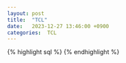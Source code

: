 ```yaml
---
layout: post
title:  "TCL"
date:   2023-12-27 13:46:00 +0900
categories:  TCL
---
```




{% highlight sql %}
{% endhighlight %}